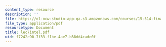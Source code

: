 ```yaml
---
content_type: resource
description: ''
file: https://ol-ocw-studio-app-qa.s3.amazonaws.com/courses/15-514-financial-and-managerial-accounting-summer-2003/f7242c907f33f1be4ae7b38dd4cadc0f_lec7intel.pdf
file_type: application/pdf
resourcetype: Document
title: lec7intel.pdf
uid: f7242c90-7f33-f1be-4ae7-b38dd4cadc0f
---
```

